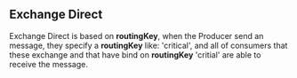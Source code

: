## Exchange Direct

Exchange Direct is based on __routingKey__, when the Producer send an message, they specify 
a __routingKey__ like: 'critical', and all of consumers that these exchange and that have bind on __routingKey__ 'critial' are able to receive the message.
